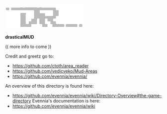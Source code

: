 ![drastical logo](./web/static_overrides/website/images/dr.gif)

**drasticalMUD**

(( more info to come ))

Credit and greetz go to:
* https://github.com/ctoth/area_reader
* https://github.com/vedicveko/Mud-Areas
* https://github.com/evennia/evennia/

An overview of this directory is found here:
* https://github.com/evennia/evennia/wiki/Directory-Overview#the-game-directory
Evennia's documentation is here:
* https://github.com/evennia/evennia/wiki
